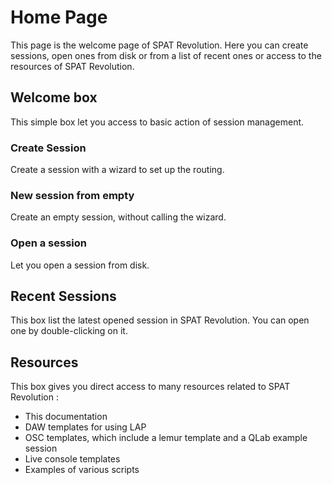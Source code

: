 # Home Page

This page is the welcome page of SPAT Revolution. Here you can create sessions, open ones from disk or from a list of recent ones or access to the resources of SPAT Revolution.

## Welcome box

This simple box let you access to basic action of session management.

### Create Session

Create a session with a wizard to set up the routing.

### New session from empty

Create an empty session, without calling the wizard.

### Open a session

Let you open a session from disk.

## Recent Sessions

This box list the latest opened session in SPAT Revolution. You can open one by double-clicking on it.

## Resources

This box gives you direct access to many resources related to SPAT Revolution :
- This documentation
- DAW templates for using LAP
- OSC templates, which include a lemur template and a QLab example session
- Live console templates
- Examples of various scripts 
